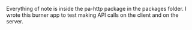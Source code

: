 Everything of note is inside the pa-http package in the packages folder. I wrote this burner app to test making API calls on the client and on the server.
